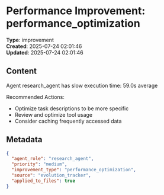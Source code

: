 # Performance Improvement: performance_optimization

**Type**: improvement  
**Created**: 2025-07-24 02:01:46  
**Updated**: 2025-07-24 02:01:46  

## Content

Agent research_agent has slow execution time: 59.0s average

Recommended Actions:
- Optimize task descriptions to be more specific
- Review and optimize tool usage
- Consider caching frequently accessed data

## Metadata

```json
{
  "agent_role": "research_agent",
  "priority": "medium",
  "improvement_type": "performance_optimization",
  "source": "evolution_tracker",
  "applied_to_files": true
}
```
